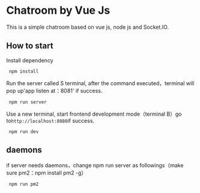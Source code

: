 # Chatroom by Vue Js
This is a simple chatroom based on vue js, node js and Socket.IO.

## How to start


Install dependency
```
 npm install
```

Run the server called S terminal, after the command executed，terminal will pop up'app listen at：8081' if success.
```
 npm run server
```

Use a new terminal, start frontend development mode（terminal B）go to`http://localhost:8080`if success.
```
 npm run dev
```
## daemons
if server needs daemons，change npm run server as followings（make sure pm2：npm install pm2 -g）
```
 npm run pm2
```



